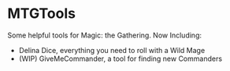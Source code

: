 # MTGTools
Some helpful tools for Magic: the Gathering. Now Including:
- Delina Dice, everything you need to roll with a Wild Mage
- (WIP) GiveMeCommander, a tool for finding new Commanders
